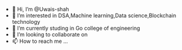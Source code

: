 - 👋 Hi, I’m @Uwais-shah
- 👀 I’m interested in DSA,Machine learning,Data science,Blockchain technology
- 🌱 I’m currently studing in Go college of engineering 
- 💞️ I’m looking to collaborate on 
- 📫 How to reach me ...

<!---
Uwais-shah/Uwais-shah is a ✨ special ✨ repository because its `README.md` (this file) appears on your GitHub profile.
You can click the Preview link to take a look at your changes.
--->

